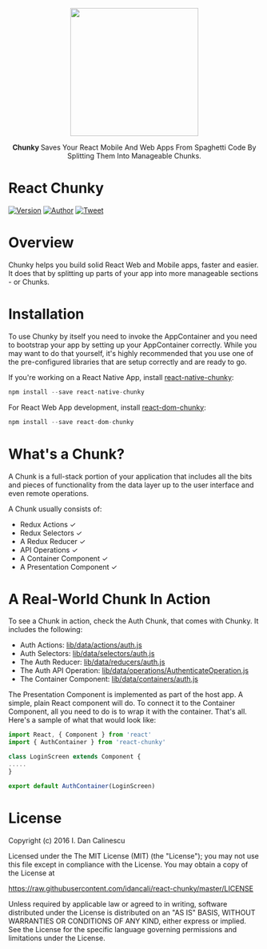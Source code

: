 
<p align="center">
  <a href="https://github.com/idancali/react-chunky">
    <img height="256" src="https://raw.githubusercontent.com/idancali/react-chunky/master/logo.png">
  </a>
  <p align="center"> <b> Chunky </b> Saves Your React Mobile And Web Apps From Spaghetti Code By Splitting Them Into Manageable Chunks. </p>
</p>

# React Chunky
[![Version](https://img.shields.io/npm/v/react-chunky.svg)](https://www.npmjs.com/package/react-chunky)
[![Author](https://img.shields.io/badge/say%20hi-%40idancali-green.svg)](https://twitter.com/idancali)
[![Tweet](https://img.shields.io/twitter/url/http/shields.io.svg?style=social)](https://twitter.com/intent/tweet?url=https%3A%2F%2Fgithub.com%2Fidancali)

# Overview

Chunky helps you build solid React Web and Mobile apps, faster and easier. It does that by splitting up parts of your app into more manageable sections - or Chunks.

# Installation

To use Chunky by itself you need to invoke the AppContainer and you need to bootstrap your app by setting up your AppContainer correctly. While you may want to do that yourself, it's highly recommended that you use one of the pre-configured libraries that are setup correctly and are ready to go.

If you're working on a React Native App, install [react-native-chunky](http://github.com/idancali/react-native-chunky):

```javascript
npm install --save react-native-chunky
```

For React Web App development, install [react-dom-chunky](http://github.com/idancali/react-dom-chunky):

```javascript
npm install --save react-dom-chunky
```

# What's a Chunk?

A Chunk is a full-stack portion of your application that includes all the bits and pieces of functionality from the data layer up to the user interface and even remote operations.

A Chunk usually consists of:

* Redux Actions ✓
* Redux Selectors ✓
* A Redux Reducer ✓
* API Operations ✓
* A Container Component ✓
* A Presentation Component ✓

# A Real-World Chunk In Action

To see a Chunk in action, check the Auth Chunk, that comes with Chunky. It includes the following:

* Auth Actions:
[lib/data/actions/auth.js](https://github.com/idancali/react-chunky/tree/master/lib/data/actions/auth.js)
* Auth Selectors:
[lib/data/selectors/auth.js](https://github.com/idancali/react-chunky/tree/master/lib/data/selectors/auth.js)
* The Auth Reducer:
[lib/data/reducers/auth.js](https://github.com/idancali/react-chunky/tree/master/lib/data/reducers/auth.js)
* The Auth API Operation:
[lib/data/operations/AuthenticateOperation.js](https://github.com/idancali/react-chunky/tree/master/lib/data/operations/AuthenticateOperation.js)
* The Container Component:
[lib/data/containers/auth.js](https://github.com/idancali/react-chunky/tree/master/lib/data/containers/auth.js)

The Presentation Component is implemented as part of the host app. A simple, plain React component will do. To connect it to the Container Component, all you need to do is to wrap it with the container. That's all. Here's a sample of what that would look like:

```javascript
import React, { Component } from 'react'
import { AuthContainer } from 'react-chunky'

class LoginScreen extends Component {
.....
}

export default AuthContainer(LoginScreen)
```

# License

Copyright (c) 2016 I. Dan Calinescu

 Licensed under the The MIT License (MIT) (the "License");
 you may not use this file except in compliance with the License.
 You may obtain a copy of the License at

 https://raw.githubusercontent.com/idancali/react-chunky/master/LICENSE

 Unless required by applicable law or agreed to in writing, software
 distributed under the License is distributed on an "AS IS" BASIS,
 WITHOUT WARRANTIES OR CONDITIONS OF ANY KIND, either express or implied.
 See the License for the specific language governing permissions and
 limitations under the License.
